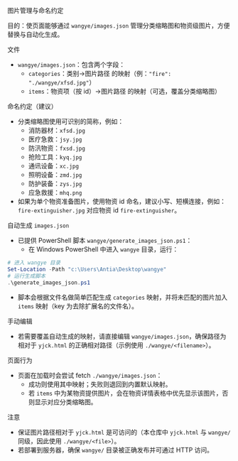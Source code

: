 图片管理与命名约定

目的：使页面能够通过 `wangye/images.json` 管理分类缩略图和物资级图片，方便替换与自动化生成。

文件
- `wangye/images.json`：包含两个字段：
  - `categories`：类别->图片路径 的映射（例：`"fire": "./wangye/xfsd.jpg"`）
  - `items`：物资项（按 id）->图片路径 的映射（可选，覆盖分类缩略图）

命名约定（建议）
- 分类缩略图使用可识别的简称，例如：
  - 消防器材：`xfsd.jpg`
  - 医疗急救：`jsy.jpg`
  - 防汛物资：`fxsd.jpg`
  - 抢险工具：`kyq.jpg`
  - 通讯设备：`xc.jpg`
  - 照明设备：`zmd.jpg`
  - 防护装备：`zys.jpg`
  - 应急救援：`mhq.png`
- 如果为单个物资准备图片，使用物资 id 命名，建议小写、短横连接，例如：`fire-extinguisher.jpg` 对应物资 id `fire-extinguisher`。

自动生成 `images.json`
- 已提供 PowerShell 脚本 `wangye/generate_images_json.ps1`：
  - 在 Windows PowerShell 中进入 `wangye` 目录，运行：

```powershell
# 进入 wangye 目录
Set-Location -Path "c:\Users\Antia\Desktop\wangye"
# 运行生成脚本
.\generate_images_json.ps1
```

- 脚本会根据文件名做简单匹配生成 `categories` 映射，并将未匹配的图片加入 `items` 映射（key 为去除扩展名的文件名）。

手动编辑
- 若需要覆盖自动生成的映射，请直接编辑 `wangye/images.json`，确保路径为相对于 `yjck.html` 的正确相对路径（示例使用 `./wangye/<filename>`）。

页面行为
- 页面在加载时会尝试 fetch `./wangye/images.json`：
  - 成功则使用其中映射；失败则退回到内置默认映射。
  - 若 `items` 中为某物资提供图片，会在物资详情表格中优先显示该图片，否则显示对应分类缩略图。

注意
- 保证图片路径相对于 `yjck.html` 是可访问的（本仓库中 `yjck.html` 与 `wangye/` 同级，因此使用 `./wangye/<file>`）。
- 若部署到服务器，确保 `wangye/` 目录被正确发布并可通过 HTTP 访问。
